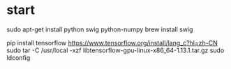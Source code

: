 # start

sudo apt-get install python swig python-numpy
brew install swig

pip install tensorflow
https://www.tensorflow.org/install/lang_c?hl=zh-CN
sudo tar -C /usr/local -xzf libtensorflow-gpu-linux-x86_64-1.13.1.tar.gz
 sudo ldconfig